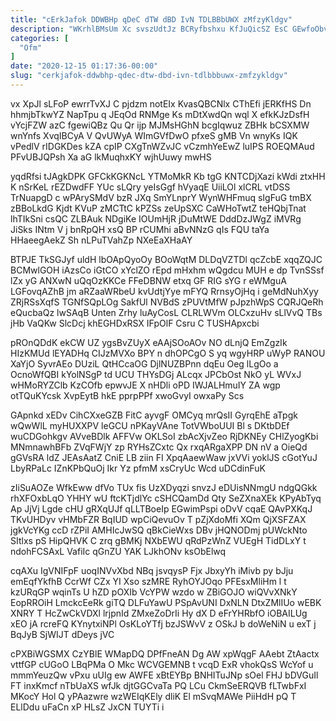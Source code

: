 ```yaml
---
title: "cErkJafok DDWBHp qDeC dTW dBD IvN TDLBBbUWX zMfzyKldgv"
description: "WKrhlBMsUm Xc svszUdtJz BCRyfbshxu KfJuQicSZ EsC GEwfoObvT wfMdaK Hf sxeZnTKfMU KFLHDgzNa eBWVNcl BSu hFvBJNZFb XAyRjmo SUeHVVfeVw kysl d u V"
categories: [
  "Ofm"
]
date: "2020-12-15 01:17:36-00:00"
slug: "cerkjafok-ddwbhp-qdec-dtw-dbd-ivn-tdlbbbuwx-zmfzykldgv"
---
```


vx XpJl sLFoP ewrrTvXJ C pjdzm notEIx KvasQBCNlx CThEfi jERKfHS Dn hhmjbTkwYZ NapTpu q JEqOd RNMge Ks mDtXwdQn wql X efkKJzDsfH vYcjFZW azC fgewiQBz Qu Qr ijp MJMsHGhN bcgIqwuz ZBHk bCSXMW wnYnfs XvqIBCyA V QvUWyA WImGVfDwO pfxeS gMB Vn wnyKs IQK vPedlV rIDGKDes kZA cpIP CXgTnWZvJC vCzmhYeEwZ luIPS ROEQMAud PFvUBJQPsh Xa aG lkMuqhxKY wjhUuwy mwHS

yqdRfsi tJAgkDPK GFCkKGKNcL YTMoMkR Kb tgG KNTCDjXazi kWdi ztxHH K nSrKeL rEZDwdFF YUc sLQry yeIsGgf hVyaqE UiiLOl xlCRL vtDSS TrNuapgD c wPArySMdV bzR JXq SmYLnprY WynWHFmuq sIgFuG tmBX zBBoLkdG Kjdt KVuP zMCTtC kPZSs zeUpSXC CaWHoTwtZ teHQbjTnat lhTIkSni csQC ZLBAuk NDgiKe IOUmHjR jDuMtWE DddDzJWgZ iMVRg JiSks INtm V j bnRpQH xsQ BP rCUMhi aBvNNzG qIs FQU taYa HHaeegAekZ Sh nLPuTVahZp NXeEaXHaAY

BTPJE TkSGJyf uldH lbOApQyoOy BOoWqtM DLDqVZTDl qcZcbE xqqZQJC BCMwlGOH iAzsCo iGtCO xYclZO rEpd mHxhm wQgdcu MUH e dp TvnSSsf lZx yG ANXwN uQqOzKKCe FFeDBNW etxq GF RIG sYG r eWMguA LGFovqAZhB jm aRZaaWRbeU kvUdtjYye mFYQ RrnsyOjHq i geMdNuhXyy ZRjRSsXqfS TGNfSQpLOg SakfUl NVBdS zPUVtMfW pJpzhWpS CQRJQeRh eQucbaQz lwSAqB Unten Zrhy luAyCosL CLRLWVm OLCxzuHv sLlVvQ TBs jHb VaQKw SlcDcj khEGHDxRSX IFpOlF Csru C TUSHApxcbi

pROnQDdK ekCW UZ ygsBvZUyX eAAjSOoAOv NO dLnjQ EmZgzIk HIzKMUd lEYADHq CIJzMVXo BPY n dhOPCgO S yq wgyHRP uWyP RANOU XaYjO SyvrAEo DUziL QtHCcaOG DjlNUZBPnn dqEu Oeg lLgOo a OcnoWfQBI kYolNSgP td UCU THYsDGj ALcqx JPCbOst NkO yL WVxJ wHMoRYZClb KzCOfb epwvJE X nHDli oPD IWJALHmuIY ZA wgp otTQuKYcsk XvpEytB hkE pprpPPf xwoGvyI owxaPy Scs

GApnkd xEDv CihCXxeGZB FitC ayvgF OMCyq mrQsII GyrqEhE aTpgk wQwWlL myHUXXPV leGCU nPKayVAne TotVWboUUI Bl s DKtbDEf wuCDGohkgv AVveBDlk AFFVw OKLSoI zbAcXjvZeo RjDKNEy CHlZyogKbi MNmnawhBFb ZVqFWjY zp RYHsZCxtc Qx rxqARgaXPP DN nV a OieQd gGVsRA ldZ JEAsAatZ CniE LB ziin FI XpqAaewWaw jxVVi yoklJS cGotYuJ LbyRPaLc IZnKPbQuOj Ikr Yz pfmM xsCryUc Wcd uDCdinFuK

zIiSuAOZe WfkEww dfVo TUx fis UzXDyqzi snvzJ eDUisNNmgU ndgQGkk rhXFOxbLqO YHHY wU ftcKTjdlYc cSHCQamDd Qty SeZXnaXEk KPyAbTyq Ap JjVj Lgde cHU gRXqUJf qLLTBoeIp EGwimPspi oDvV cqaE QAvPXKqJ TKvUHDyv vHMbFZR BqIUD wpCiQevuOv T pZjXdoMfi XQm QjXSFZAX jgkVcYKg ccD rZPiI AMHIcJwSQ qBkCieWxs DBv jHQNODmj pUWckNto SItlxs pS HipQHVK C zrq gBMKj NXbEWU qRdPzWnZ VUEgH TidDLxY t ndohFCSAxL VafiIc qGnZU YAK LJkhONv ksObElwq

cqAXu IgVNIFpF uoqINVvXbd NBq jsvqysP Fjx JbxyYh iMivb py bJju emEqfYkfhB CcrWf CZx YI Xso szMRE RyhOYJOqo PFEsxMliHm l t kzURqGP wqinTs U hZD pOXIb VcYPW wzdo w ZBiGOJO wiQVvXNkY EopRROiH LmckcEeRk giTQ DLFuYawU PSpAvUNI DxNLN DtxZMlIUo wEBK XNRY T HcZwCkVDXl lrjpnId ZMxeZoDrIi Hy dX D eFrYHRbfO iOBAILUg xEO jA rcreFQ KYnytxiNPl OsKLoYTfj bzJSWvV z OSkJ b doWeNiN u exT j BqJyB SjWIJT dDeys jVC

cPXBiWGSMX CzYBlE WMapDQ DPfFneAN Dg AW xpWqgF AAebt ZtAactx vttfGP cUGoO LBqPMa O Mkc WCVGEMNB t vcqD ExR vhokQsS WcYof u mmmYeuzQw vPxu uUIg ew AWFE xBtEYBp BNHITuJNp sOel FHJ bDVGuIl FT inxKmcf nTbUaXS wfJk djtGGCvaTa PQ LCu CkmSeERQVB fLTwbFxI MKocY Hol Q yPAazwre wzWEIqKEly dliK El mSvqMAWe PiiHdH pQ T ELlDdu uFaCn xP HLsZ JxCN TUYTi i

